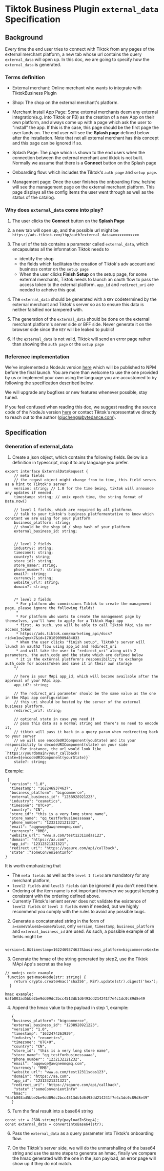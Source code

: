 # Tiktok Business Plugin `external_data` Specification

## Background
Every time the end user tries to connect with Tiktok from any pages of the external merchant platform, a new tab whose url contains the query `external_data` will open up.
In this doc, we are going to specify how the `external_data` is generated.

### Terms definition
- External merchant: Online merchant who wants to integrate with TiktokBusiness Plugin

- Shop: The shop on the external merchant's platform.

- Merchant Install App Page: Some external merchants deem any external integration(e.g. into Tiktok or FB) as the creation of  a new
  App on their own platform, and always come up with a page which ask the user to "install" the app. If this is the case, this page should be the first page the user lands on.
  The end user will see the **Splash page** defined below after the installation.
  Note that not all external merchant has this concept and this page can be ignored if so.
  
- Splash Page: The page which is shown to the end users when the connection between
the external merchant and tiktok is not built. Normally we assume that there is a **Connect** button on the Splash page

- Onboarding flow: which includes the Tiktok's `auth page` and `setup page`.

- Management page: Once the user finishes the onboarding flow, he/she will see the management page on the external merchant platform.
This page displays all the config items the user went through as well as the status of the catalog. 

### Why does `external_data` come into play?
1. The user clicks the **Connect** button on the **Splash Page**
   
2. a new tab will open up, and the possible url might be
`https://ads.tiktok.com/tbp/auth?external_data=xxxxxxxxxxxx`

3. The url of the tab contains a parameter called `external_data`, which encapsulates all the information Tiktok needs 
to
   - identify the shop
   - the fields which facilitates the creation of Tiktok's adv account and business center on the `setup page`
   - When the user clicks **Finish Setup** on the setup page, for some external merchants, Tiktok needs to launch an oauth flow to pass the 
    access token to the external platform. `app_id` and `redirect_uri` are needed to acheive this goal.
     
4. The `external_data` should be generated with a `KEY` codetermined by the external merchant and Tiktok's server so as to ensure
this data is neither falsified nor tampered with.
   
5. The generation of the `external_data` should be done on the external merchant platform's server side or BFF side. Never generate
it on the browser side since the `KEY` will be leaked to public!
   
6. If the `external_data` is not valid, Tiktok will send an error page rather than showing the `auth page` or the `setup page`

### Reference implementation
We've implemented a NodeJs version [here](./Node-JS-Example.md) which will be published to NPM before the final launch.
You are more than welcome to use the one provided by us or implement your own using the language you are accustomed to by following the specification described below.

We will upgrade any bugfixes or new features whenever possible, stay tuned.

If you feel confused when reading this doc, we suggest reading the source code of the NodeJs version [here](./src/crypto.ts) or contact Tiktok's representative directly to reach out to the author
(qiucheng@bytedance.com).
   
## Specification

### Generation of external_data
1. Create a json object, which contains the following fields.
Below is a definition in typescript, map it to any language you prefer.
```
export interface ExternalDataRequest {
    // meta fields
    // the requst object might change from to time, this field serves as a hint to Tiktok's server
    version: string; // 1.0 for the time being, tiktok will announce any updates if needed.
    timestamp: string; // unix epoch time, the string format of Date.now()

    // level 1 fields, which are required by all platforms
    // talk to your tiktok's business_platformentative to know which constant we are using for your platform
    business_platform: string;
    // should be the shop id / shop hash of your platform
    external_business_id: string;
    

    // level 2 fields
    industry?: string;
    timezone?: string;
    country?: string;
    store_id?: string;
    store_name?: string;
    phone_number?: string;
    email?: string;
    currency?: string;
    website_url?: string;
    domain?: string;

    
    /* level 3 fields
     * For platform who commissions Tiktok to create the management page, please ignore the following fields!
     *
     * For platform who wants to create the management page by themselves, you'll have to apply for a Tiktok Mapi app
     * first. As such, you will be able to call Tiktok MApi via our access_token
     * https://ads.tiktok.com/marketing_api/docs?rid=n1ow2qmxk7&id=1701890909484033
     * When the user clicks "finish setup", Tiktok's server will launch an oauth2 flow using app_id and redirect_uri
     * and will take the user to "redirect_uri" along with 2 parameters, the auth_code and the state which are defined below
     * it is the external platform's responsibility to exchange auth_code for accessToken and save it in their own storage
    */
    
    // here is your MApi app_id, which will become available after the approval of your MApi app.
    app_id?: string;
    
    // The redirect_uri parameter should be the same value as the one in the MApi app configuration
    // this uri should be hosted by the server of the external business platform.
    redirect_uri?: string;
    
    // optional state in case you need it
    // pass this data as a normal string and there's no need to encode it,
    // tiktok will pass it back in a query param when redirecting back to your server
    // we will use encodeURIComponent(youState) and its your responsibility to decodeURIComponent(state) on your side
    // For instance, the url would look like `https://yourdomain/your_callback?state=${encodeURIComponent(yourState)}`
    state?: string;
```
Example:
```
 {
  "version": "1.0",
  "timestamp": "1622469374637",
  "business_platform": "bigcommerce",
  "external_business_id": "1238928921223",
  "industry": "cosmetics",
  "timezone": "UTC+0",
  "country": "CN",
  "store_id": "this is a very long store name",
  "store_name": "qq_testforbusinessaaaa",
  "phone_number": "1232132121232",
  "email": "aqqewqe@awqnemnqmq.com",
  "currency": "RMB",
  "website_url": "www.a.com/test12311sdas123",
  "domain": "https://aa.com",
  "app_id": "12312321321321",
  "redirect_uri": "https://sqaure.com/api/callback",
  "state" :"someConvenientInfo"
}
```

It is worth emphasizing that 
- The `meta fields` as well as the `level 1 field` are mandatory for any merchant platform, 
- `level2 fields` and `level3 fields` can be ignored if you don't need them.
- Ordering of the item name is not important however we suggest keeping consistent with the ordering defined above.
- Currently Tiktok's lenient server does not validate the existence of `level2 fields` or `level 3 fields` even if needed, but we 
highly recommend you comply with the rules to avoid any possible bugs.

2. Generate a concatenated string in the form of `a=someValue&b=someValue2`, 
only `version`, `timestamp`, `business_platform` and `external_business_id` are used.
As such, a possible example of all fields might be
```
 version=1.0&timestamp=1622469374637&business_platform=bigcommerce&external_business_id=1238928921223
```


3. Generate the hmac of the string generated by step2, use the Tiktok MApi App's secret as the key
```
// nodejs code example
 function getHmac4Node(str: string) {
    return crypto.createHmac('sha256', KEY).update(str).digest('hex');
  }
  
hmac example: 6afb803ad5bbe2be9dd09dc2bcc4513db1d6493dd214241f7e4c1dc0c89d8e49
```

4. Append the hmac value to the payload in step 1, example:
```
   {
   "business_platform": "bigcommerce",
   "external_business_id": "1238928921223",
   "version": "1.0",
   "timestamp": "1622474263939",
   "industry": "cosmetics",
   "timezone": "UTC+0",
   "country": "CN",
   "store_id": "this is a very long store name",
   "store_name": "qq_testforbusinessaaaa",
   "phone_number": "1232132121232",
   "email": "aqqewqe@awqnemnqmq.com",
   "currency": "RMB",
   "website_url": "www.a.com/test12311sdas123",
   "domain": "https://aa.com",
   "app_id": "12312321321321",
   "redirect_uri": "https://sqaure.com/api/callback",
    "state" :"someConvenientInfo"
   "hmac": "6afb803ad5bbe2be9dd09dc2bcc4513db1d6493dd214241f7e4c1dc0c89d8e49"
   }
```

5. Turn the final result into a base64 string
```
const str = JSON.stringify(payloadInStep4);
const external_data = convertIntoBase64(str);
```

6. Pass the `external_data` as a query parameter into Tiktok's onboarding flow.

7. On the Tiktok's server side, we will do the unmarshalling of the base64 string and use 
the same steps to generate an hmac, finally we compare the hmac generated with the one in the json payload, an error page will show up if they do not match.
